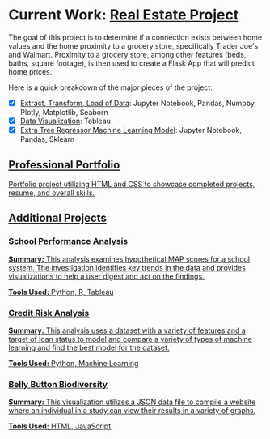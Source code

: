 # Current Work: [Real Estate Project](https://github.com/Amanda-Palenchar/Real_Estate)
The goal of this project is to determine if a connection exists between home values and the home proximity to a grocery store, specifically Trader Joe's and Walmart. Proximity to a grocery store, among other features (beds, baths, square footage), is then used to create a Flask App that will predict home prices.

Here is a quick breakdown of the major pieces of the project: 
- [X] [Extract, Transform, Load of Data](https://github.com/Amanda-Palenchar/Real_Estate/tree/main/Data_Cleaning): Jupyter Notebook, Pandas, Numpby, Plotly, Matplotlib, Seaborn
- [X] [Data Visualization](https://public.tableau.com/app/profile/amanda.palenchar/viz/RealEstateProject_16686111659970/RealEstate): Tableau
- [X] [Extra Tree Regressor Machine Learning Model](https://github.com/Amanda-Palenchar/Real_Estate/tree/main/Machine_Learning): Jupyter Notebook, Pandas, Sklearn

<u>

## [Professional Portfolio](https://amanda-palenchar.github.io/)
Portfolio project utilizing HTML and CSS to showcase completed projects, resume, and overall skills.

<u>

## Additional Projects

### [School Performance Analysis](https://github.com/Amanda-Palenchar/KIPP_Performance_Task)
**Summary:** This analysis examines hypothetical MAP scores for a school system. The investigation identifies key trends in the data and provides visualizations to help a user digest and act on the findings.

**Tools Used:** Python, R, Tableau
  
### [Credit Risk Analysis](https://github.com/Amanda-Palenchar/MechaCar_Statistical_Analysis.git)
**Summary:** This analysis uses a dataset with a variety of features and a target of loan status to model and compare a variety of types of machine learning and find the best model for the dataset.

**Tools Used:** Python, Machine Learning

### [Belly Button Biodiversity](https://github.com/Amanda-Palenchar/Belly_Button_Biodiversity.git)	
**Summary:** This visualization utilizes a JSON data file to compile a website where an individual in a study can view their results in a variety of graphs.

**Tools Used:** HTML, JavaScript


<!--
**Amanda-Palenchar/Amanda-Palenchar** is a ✨ _special_ ✨ repository because its `README.md` (this file) appears on your GitHub profile.

Here are some ideas to get you started:

- 🔭 I’m currently working on ...
- 🌱 I’m currently learning ...
- 👯 I’m looking to collaborate on ...
- 🤔 I’m looking for help with ...
- 💬 Ask me about ...
- 📫 How to reach me: ...
- 😄 Pronouns: ...
- ⚡ Fun fact: ...
-->
